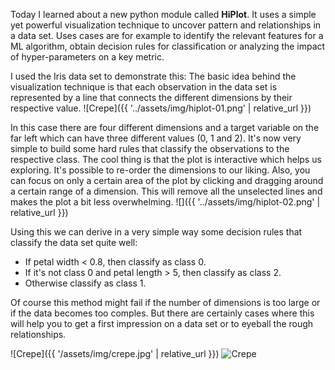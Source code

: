 Today I learned about a new python module called **HiPlot**. It uses a simple yet powerful visualization technique to uncover pattern and relationships in a data set. 
Uses cases are for example to identify the relevant features for a ML algorithm, obtain decision rules for classification or analyzing the impact of hyper-parameters on a key metric.

I used the Iris data set to demonstrate this: 
The basic idea behind the visualization technique is that each observation in the data set is represented by a line that connects the different dimensions by their respective value. 
![Crepe]({{ '../assets/img/hiplot-01.png' | relative_url }})

In this case there are four different dimensions and a target variable on the far left which can have three different values (0, 1 and 2). 
It's now very simple to build some hard rules that classify the observations to the respective class. The cool thing is that the plot is interactive which helps us exploring. It's possible to re-order the dimensions to our liking. Also, you can focus on only a certain area of the plot by clicking and dragging around a certain range of a dimension. This will remove all the unselected lines and makes the plot a bit less overwhelming.
![]({{ '../assets/img/hiplot-02.png' | relative_url }})

Using this we can derive in a very simple way some decision rules that classify the data set quite well: 
- If petal width < 0.8, then classify as class 0.
- If it's not class 0 and petal length > 5, then classify as class 2.
- Otherwise classify as class 1. 

Of course this method might fail if the number of dimensions is too large or if the data becomes too comples. But there are certainly cases where this will help you to get a first impression on a data set or to eyeball the rough relationships. 

![Crepe]({{ '/assets/img/crepe.jpg' | relative_url }})
![Crepe](/assets/img/crepe.jpg)
